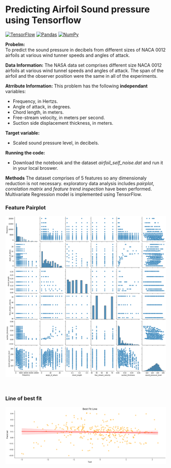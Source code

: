 
# Predicting Airfoil Sound pressure using Tensorflow
[![TensorFlow](https://img.shields.io/badge/TensorFlow-%23FF6F00.svg?style=for-the-badge&logo=TensorFlow&logoColor=white)](https://www.tensorflow.org/) [![Pandas](https://img.shields.io/badge/pandas-%23150458.svg?style=for-the-badge&logo=pandas&logoColor=white)](https://pandas.pydata.org/) [![NumPy](https://img.shields.io/badge/numpy-%23013243.svg?style=for-the-badge&logo=numpy&logoColor=white)](http://numpy.org)


**Probelm:**  
To predict the sound pressure in decibels from different sizes of NACA 0012 airfoils at various wind tunner speeds and angles of attack.

**Data Information:**
The NASA data set comprises different size NACA 0012 airfoils at various wind tunnel speeds and angles of attack. The span of the airfoil and the observer position were the same in all of the experiments.  

**Atrribute Information:**
This problem has the following **independant** variables:
* Frequency, in Hertzs.
* Angle of attack, in degrees.
* Chord length, in meters.
* Free-stream velocity, in meters per second.
* Suction side displacement thickness, in meters.

**Target variable:**
* Scaled sound pressure level, in decibels. 

**Running the code:**
* Download the notebook and the dataset *airfoil_self_noise.dat* and run it in your local broswer.


**Methods**
The dataset comprises of 5 features so any dimensionaly reduction is not necessary. exploratory data analysis includes *pairplot*, *correlation matrix* and *feature trend inspection* have been performed. Multivariate Regression model is implemented using TensorFlow.








### Feature Pairplot
![Pair plot](https://github.com/ashwin4ever/Tensorflow_Projects/blob/main/Predict%20Sound%20Pressure/airfoil_pairplot.png)  


<br>

### Line of best fit
![Best Fit](https://github.com/ashwin4ever/Tensorflow_Projects/blob/main/Predict%20Sound%20Pressure/airfoil_bestfit.png)

























